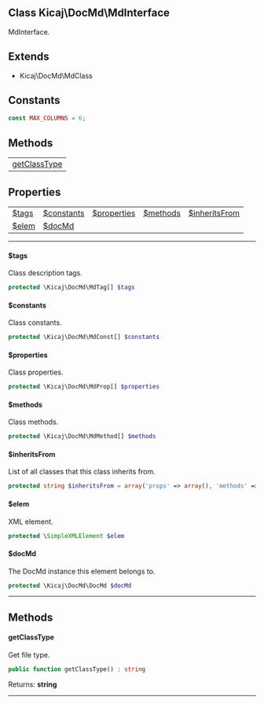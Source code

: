 ## Class Kicaj\DocMd\MdInterface
MdInterface.

## Extends

- Kicaj\DocMd\MdClass

## Constants

```php
const MAX_COLUMNS = 6;
```

## Methods

|                            |
| -------------------------- |
[getClassType](#getclasstype)|

## Properties

|                              |                              |                              |                              |                              |
| ---------------------------- | ---------------------------- | ---------------------------- | ---------------------------- | ---------------------------- |
        [$tags](#tags)        |   [$constants](#constants)   |  [$properties](#properties)  |     [$methods](#methods)     |[$inheritsFrom](#inheritsfrom)|
        [$elem](#elem)        |       [$docMd](#docmd)       |            [](#)             |            [](#)             |            [](#)             |

-------

#### $tags
Class description tags.

```php
protected \Kicaj\DocMd\MdTag[] $tags
```

#### $constants
Class constants.

```php
protected \Kicaj\DocMd\MdConst[] $constants
```

#### $properties
Class properties.

```php
protected \Kicaj\DocMd\MdProp[] $properties
```

#### $methods
Class methods.

```php
protected \Kicaj\DocMd\MdMethod[] $methods
```

#### $inheritsFrom
List of all classes that this class inherits from.

```php
protected string $inheritsFrom = array('props' => array(), 'methods' => array())
```

#### $elem
XML element.

```php
protected \SimpleXMLElement $elem
```

#### $docMd
The DocMd instance this element belongs to.

```php
protected \Kicaj\DocMd\DocMd $docMd
```

-------
## Methods
#### getClassType
Get file type.
```php
public function getClassType() : string
```

Returns: **string**

-------
